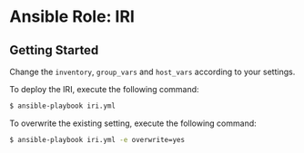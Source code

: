 # Ansible Role: IRI

## Getting Started

Change the `inventory`, `group_vars` and `host_vars` according to your settings.

To deploy the IRI, execute the following command:

```bash
$ ansible-playbook iri.yml
```

To overwrite the existing setting, execute the following command:

```bash
$ ansible-playbook iri.yml -e overwrite=yes
```

